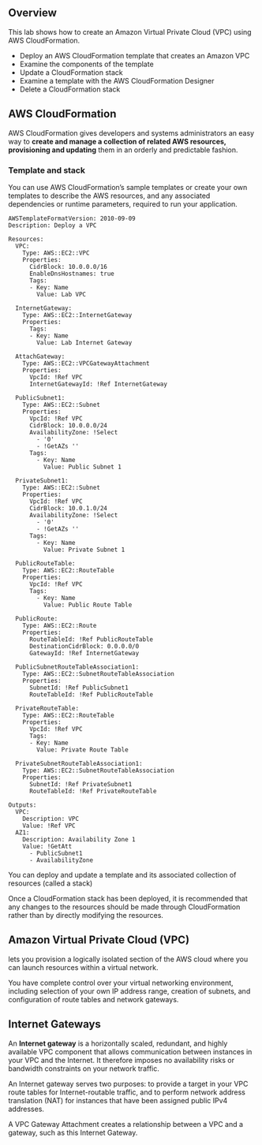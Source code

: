 ## Overview

This lab shows how to create an Amazon Virtual Private Cloud (VPC) using AWS CloudFormation.

<ul>
<li>Deploy an AWS CloudFormation template that creates an Amazon VPC</li>
<li>Examine the components of the template</li>
<li>Update a CloudFormation stack</li>
<li>Examine a template with the AWS CloudFormation Designer</li>
<li>Delete a CloudFormation stack</li>
</ul>

## AWS CloudFormation

AWS CloudFormation gives developers and systems administrators an easy way to **create and manage a collection of related AWS resources, provisioning and updating** them in an orderly and predictable fashion.

### Template and stack

You can use AWS CloudFormation’s sample templates or create your own templates to describe the AWS resources, and any associated dependencies or runtime parameters, required to run your application. 

```
AWSTemplateFormatVersion: 2010-09-09
Description: Deploy a VPC

Resources:
  VPC:
    Type: AWS::EC2::VPC
    Properties:
      CidrBlock: 10.0.0.0/16
      EnableDnsHostnames: true
      Tags:
      - Key: Name
        Value: Lab VPC

  InternetGateway:
    Type: AWS::EC2::InternetGateway
    Properties:
      Tags:
      - Key: Name
        Value: Lab Internet Gateway

  AttachGateway:
    Type: AWS::EC2::VPCGatewayAttachment
    Properties:
      VpcId: !Ref VPC
      InternetGatewayId: !Ref InternetGateway

  PublicSubnet1:
    Type: AWS::EC2::Subnet
    Properties:
      VpcId: !Ref VPC
      CidrBlock: 10.0.0.0/24
      AvailabilityZone: !Select 
        - '0'
        - !GetAZs ''
      Tags:
        - Key: Name
          Value: Public Subnet 1

  PrivateSubnet1:
    Type: AWS::EC2::Subnet
    Properties:
      VpcId: !Ref VPC
      CidrBlock: 10.0.1.0/24
      AvailabilityZone: !Select 
        - '0'
        - !GetAZs ''
      Tags:
        - Key: Name
          Value: Private Subnet 1

  PublicRouteTable:
    Type: AWS::EC2::RouteTable
    Properties:
      VpcId: !Ref VPC
      Tags:
        - Key: Name
          Value: Public Route Table

  PublicRoute:
    Type: AWS::EC2::Route
    Properties:
      RouteTableId: !Ref PublicRouteTable
      DestinationCidrBlock: 0.0.0.0/0
      GatewayId: !Ref InternetGateway

  PublicSubnetRouteTableAssociation1:
    Type: AWS::EC2::SubnetRouteTableAssociation
    Properties:
      SubnetId: !Ref PublicSubnet1
      RouteTableId: !Ref PublicRouteTable

  PrivateRouteTable:
    Type: AWS::EC2::RouteTable
    Properties:
      VpcId: !Ref VPC
      Tags:
      - Key: Name
        Value: Private Route Table

  PrivateSubnetRouteTableAssociation1:
    Type: AWS::EC2::SubnetRouteTableAssociation
    Properties:
      SubnetId: !Ref PrivateSubnet1
      RouteTableId: !Ref PrivateRouteTable

Outputs:
  VPC:
    Description: VPC
    Value: !Ref VPC
  AZ1:
    Description: Availability Zone 1
    Value: !GetAtt 
      - PublicSubnet1
      - AvailabilityZone

```

You can deploy and update a template and its associated collection of resources (called a stack)

Once a CloudFormation stack has been deployed, it is recommended that any changes to the resources should be made through CloudFormation rather than by directly modifying the resources.

## Amazon Virtual Private Cloud (VPC)

lets you provision a logically isolated section of the AWS cloud where you can launch resources within a virtual network. 

You have complete control over your virtual networking environment, including selection of your own IP address range, creation of subnets, and configuration of route tables and network gateways.

## Internet Gateways

<p>An <strong>Internet gateway</strong> is a horizontally scaled, redundant, and highly available VPC component that allows communication between instances in your VPC and the Internet. It therefore imposes no availability risks or bandwidth constraints on your network traffic.</p>

An Internet gateway serves two purposes: to provide a target in your VPC route tables for Internet-routable traffic, and to perform network address translation (NAT) for instances that have been assigned public IPv4 addresses.

A VPC Gateway Attachment creates a relationship between a VPC and a gateway, such as this Internet Gateway.


